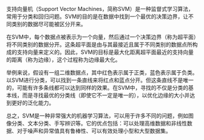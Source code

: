 支持向量机（Support Vector Machines，简称SVM）是一种监督式学习算法，常用于分类和回归问题。SVM的目的是在数据中找到一个最优的决策边界，让不同类别的数据尽可能被区分开来。

在SVM中，每个数据点被表示为一个向量，然后通过一个决策边界（称为超平面）将不同类别的数据分开。这条超平面是由与其最接近且属于不同类别的数据点所构成的支持向量来定义的。因此，SVM的目标是最大化距离超平面最近的支持向量的距离（称为边缘），这个过程称为边缘最大化。

举例来说，假设有一组二维数据点，其中红色表示属于正类，蓝色表示属于负类。以SVM进行分类，可以找到一条直线来将红点和蓝点分开。但这条直线不是唯一的，可能有许多条线都可以达到同样的效果。在SVM中，寻找的不仅是分类的基本线，而是寻找最优的分类线（即使它不一定是唯一的），以优化边缘的大小并达到更好的泛化能力。

总之，SVM是一种非常强大的机器学习算法，可以用于许多不同的问题，例如图像分类、文本分类、手写辨识等。它的优点包括：可以处理高维数据和非线性数据、对于噪声和异常值具有鲁棒性、可以有效处理小型和大型数据集。